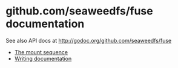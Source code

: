 # github.com/seaweedfs/fuse documentation

See also API docs at http://godoc.org/github.com/seaweedfs/fuse

- [The mount sequence](mount-sequence.md)
- [Writing documentation](writing-docs.md)
